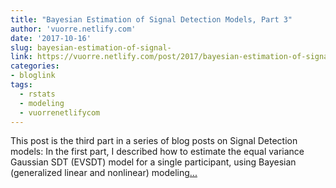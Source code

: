```yaml
---
title: "Bayesian Estimation of Signal Detection Models, Part 3"
author: 'vuorre.netlify.com'
date: '2017-10-16'
slug: bayesian-estimation-of-signal-
link: https://vuorre.netlify.com/post/2017/bayesian-estimation-of-signal-detection-theory-models-part-3/
categories:
- bloglink
tags:
  - rstats
  - modeling
  - vuorrenetlifycom
---
```


This post is the third part in a series of blog posts on Signal Detection models: In the first part, I described how to estimate the equal variance Gaussian SDT (EVSDT) model for a single participant, using Bayesian (generalized linear and nonlinear) modeling[... <i class="fas fa-external-link-alt"></i>](https://vuorre.netlify.com/post/2017/bayesian-estimation-of-signal-detection-theory-models-part-3/)

